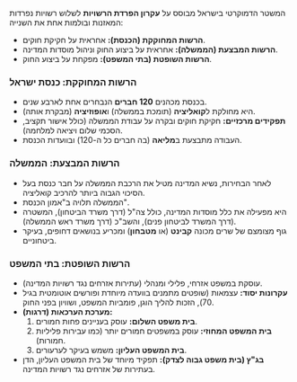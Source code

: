 המשטר הדמוקרטי בישראל מבוסס על **עקרון הפרדת הרשויות** לשלוש רשויות נפרדות המאזנות ובולמות אחת את השנייה:

- **הרשות המחוקקת (הכנסת):** אחראית על חקיקת חוקים.
- **הרשות המבצעת (הממשלה):** אחראית על ביצוע החוק וניהול מוסדות המדינה.
- **הרשות השופטת (בתי המשפט):** מפקחת על ביצוע החוק.

### הרשות המחוקקת: כנסת ישראל

- בכנסת מכהנים **120 חברים** הנבחרים אחת לארבע שנים.
- היא מחולקת ל**קואליציה** (תומכת בממשלה) ו**אופוזיציה** (מבקרת אותה).
- **תפקידים מרכזיים:** חקיקת חוקים ובקרה על עבודת הממשלה (כולל אישור תקציב, הסכמי שלום ויציאה למלחמה).
- העבודה מתבצעת ב**מליאה** (בה חברים כל ה-120) ובוועדות הכנסת.

### הרשות המבצעת: הממשלה

- לאחר הבחירות, נשיא המדינה מטיל את הרכבת הממשלה על חבר כנסת בעל הסיכוי הגבוה ביותר להרכיב קואליציה.
- הממשלה תלויה ב"אמון הכנסת".
- היא מפעילה את כלל מוסדות המדינה, כולל צה"ל (דרך משרד הביטחון), המשטרה (דרך המשרד לביטחון פנים), והשב"כ (דרך משרד ראש הממשלה).
- גוף מצומצם של שרים מכונה **קבינט** (או **מטבחון**) ומכריע בנושאים דחופים, בעיקר ביטחוניים.

### הרשות השופטת: בתי המשפט

- עוסקת במשפט אזרחי, פלילי ומנהלי (עתירות אזרחים נגד רשויות המדינה).
- **עקרונות יסוד:** עצמאות (שופטים מתמנים בוועדה מיוחדת ופורשים אוטומטית בגיל 70), הזכות להליך הוגן, פומביות המשפט, ושוויון בפני החוק.
- **מערכת הערכאות (דרגות):**
  1.  **בית משפט השלום:** עוסק בעניינים פחות חמורים.
  2.  **בית המשפט המחוזי:** עוסק במשפטים חמורים יותר (כמו עבירות פליליות חמורות).
  3.  **בית המשפט העליון:** משמש בעיקר לערעורים.
- **בג"ץ (בית משפט גבוה לצדק):** תפקיד מיוחד של בית המשפט העליון, הדן בעתירות של אזרחים נגד רשויות המדינה.
